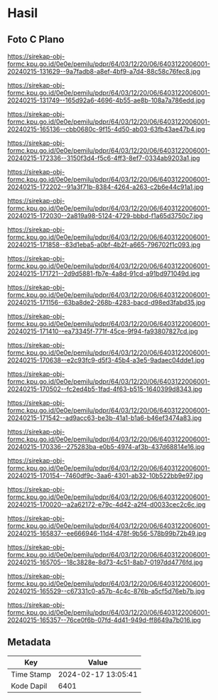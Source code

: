 # Hasil

## Foto C Plano

https://sirekap-obj-formc.kpu.go.id/0e0e/pemilu/pdpr/64/03/12/20/06/6403122006001-20240215-131629--9a7fadb8-a8ef-4bf9-a7d4-88c58c76fec8.jpg

https://sirekap-obj-formc.kpu.go.id/0e0e/pemilu/pdpr/64/03/12/20/06/6403122006001-20240215-131749--165d92a6-4696-4b55-ae8b-108a7a786edd.jpg

https://sirekap-obj-formc.kpu.go.id/0e0e/pemilu/pdpr/64/03/12/20/06/6403122006001-20240215-165136--cbb0680c-9f15-4d50-ab03-63fb43ae47b4.jpg

https://sirekap-obj-formc.kpu.go.id/0e0e/pemilu/pdpr/64/03/12/20/06/6403122006001-20240215-172336--3150f3d4-f5c6-4ff3-8ef7-0334ab9203a1.jpg

https://sirekap-obj-formc.kpu.go.id/0e0e/pemilu/pdpr/64/03/12/20/06/6403122006001-20240215-172202--91a3f71b-8384-4264-a263-c2b6e44c91a1.jpg

https://sirekap-obj-formc.kpu.go.id/0e0e/pemilu/pdpr/64/03/12/20/06/6403122006001-20240215-172030--2a819a98-5124-4729-bbbd-f1a65d3750c7.jpg

https://sirekap-obj-formc.kpu.go.id/0e0e/pemilu/pdpr/64/03/12/20/06/6403122006001-20240215-171858--83d1eba5-a0bf-4b2f-a665-796702f1c093.jpg

https://sirekap-obj-formc.kpu.go.id/0e0e/pemilu/pdpr/64/03/12/20/06/6403122006001-20240215-171721--2d9d5881-fb7e-4a8d-91cd-a91bd971049d.jpg

https://sirekap-obj-formc.kpu.go.id/0e0e/pemilu/pdpr/64/03/12/20/06/6403122006001-20240215-171156--63ba8de2-268b-4283-bacd-d98ed3fabd35.jpg

https://sirekap-obj-formc.kpu.go.id/0e0e/pemilu/pdpr/64/03/12/20/06/6403122006001-20240215-171410--ea73345f-771f-45ce-9f94-fa93807827cd.jpg

https://sirekap-obj-formc.kpu.go.id/0e0e/pemilu/pdpr/64/03/12/20/06/6403122006001-20240215-170638--e2c93fc9-d5f3-45b4-a3e5-9adaec04dde1.jpg

https://sirekap-obj-formc.kpu.go.id/0e0e/pemilu/pdpr/64/03/12/20/06/6403122006001-20240215-170502--fc2ed4b5-1fad-4f63-b515-1640399d8343.jpg

https://sirekap-obj-formc.kpu.go.id/0e0e/pemilu/pdpr/64/03/12/20/06/6403122006001-20240215-171542--ad9acc63-be3b-41a1-b1a6-b46ef3474a83.jpg

https://sirekap-obj-formc.kpu.go.id/0e0e/pemilu/pdpr/64/03/12/20/06/6403122006001-20240215-170336--275283ba-e0b5-4974-af3b-437d68814e16.jpg

https://sirekap-obj-formc.kpu.go.id/0e0e/pemilu/pdpr/64/03/12/20/06/6403122006001-20240215-170154--7460df9c-3aa6-4301-ab32-10b522bb9e97.jpg

https://sirekap-obj-formc.kpu.go.id/0e0e/pemilu/pdpr/64/03/12/20/06/6403122006001-20240215-170020--a2a62172-e79c-4d42-a2f4-d0033cec2c6c.jpg

https://sirekap-obj-formc.kpu.go.id/0e0e/pemilu/pdpr/64/03/12/20/06/6403122006001-20240215-165837--ee666946-11d4-478f-9b56-578b99b72b49.jpg

https://sirekap-obj-formc.kpu.go.id/0e0e/pemilu/pdpr/64/03/12/20/06/6403122006001-20240215-165705--18c3828e-8d73-4c51-8ab7-0197dd4776fd.jpg

https://sirekap-obj-formc.kpu.go.id/0e0e/pemilu/pdpr/64/03/12/20/06/6403122006001-20240215-165529--c67331c0-a57b-4c4c-876b-a5cf5d76eb7b.jpg

https://sirekap-obj-formc.kpu.go.id/0e0e/pemilu/pdpr/64/03/12/20/06/6403122006001-20240215-165357--76ce0f6b-07fd-4d41-949d-ff8649a7b016.jpg


## Metadata

| Key        | Value               |
| ---------- | ------------------- |
| Time Stamp | 2024-02-17 13:05:41 |
| Kode Dapil | 6401                |



